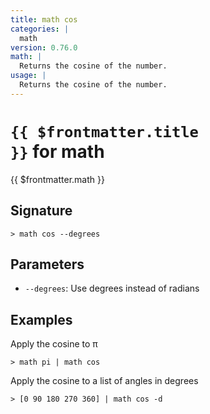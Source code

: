 ```yaml
---
title: math cos
categories: |
  math
version: 0.76.0
math: |
  Returns the cosine of the number.
usage: |
  Returns the cosine of the number.
---
```


# <code>{{ $frontmatter.title }}</code> for math

<div class='command-title'>{{ $frontmatter.math }}</div>

## Signature

```> math cos --degrees```

## Parameters

 -  `--degrees`: Use degrees instead of radians

## Examples

Apply the cosine to π
```shell
> math pi | math cos
```

Apply the cosine to a list of angles in degrees
```shell
> [0 90 180 270 360] | math cos -d
```
